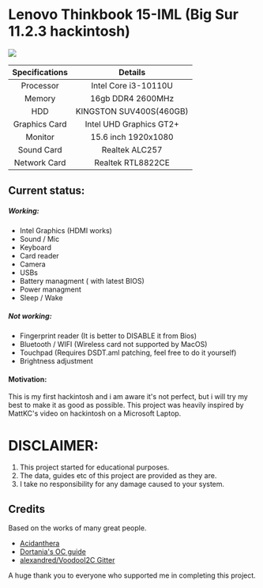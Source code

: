 # Lenovo Thinkbook 15-IML (Big Sur 11.2.3 hackintosh)
   ![](Images/About.png)

| Specifications | Details |
|:-: |:-: |
| Processor | Intel Core i3-10110U  |
| Memory | 16gb DDR4 2600MHz |
| HDD | KINGSTON SUV400S(460GB) |
| Graphics Card | Intel UHD Graphics GT2+ | 
| Monitor | 15.6 inch 1920x1080 |
| Sound Card | Realtek ALC257 |
| Network Card | Realtek RTL8822CE |

## Current status:
##### Working:
- Intel Graphics (HDMI works)
- Sound / Mic 
- Keyboard
- Card reader
- Camera
- USBs
- Battery managment ( with latest BIOS)
- Power managment
- Sleep / Wake

##### Not working:
- Fingerprint reader (It is better to DISABLE it from Bios)
- Bluetooth / WIFI (Wireless card not supported by MacOS)
- Touchpad (Requires DSDT.aml patching, feel free to do it yourself)
- Brightness adjustment

#### Motivation:
This is my first hackintosh and i am aware it's not perfect, but i will try my best to make it as good as possible. This project was heavily inspired by MattKC's video on hackintosh on a Microsoft Laptop.

# DISCLAIMER:
1. This project started for educational purposes. 
2. The data, guides etc of this project are provided as they are. 
3. I take no responsibility for any damage caused to your system.
## Credits
Based on the works of many great people.
- [Acidanthera](https://github.com/acidanthera)
- [Dortania's OC guide](https://dortania.github.io/OpenCore-Install-Guide/)
- [alexandred/VoodooI2C Gitter](https://gitter.im/alexandred/VoodooI2C)

A huge thank you to everyone who supported me in completing this project.

